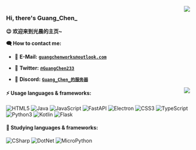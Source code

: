 <a href="#">
  <img align="right" src="https://github-readme-stats.vercel.app/api?username=GuangChen2333&count_private=true&show_icons=true&bg_color=FFFFFF" />
</a>

### Hi, there's Guang_Chen_ 

**😉 欢迎来到光晨的主页~**

**🗨 How to contact me:**

- 📧 **E-Mail:** [**`guangchenworks@outlook.com`**](mailto:guangchenwors@outlook.com)

- 🐤 **Twitter:** [**`@GuangChen233`**](https://twitter.com/GuangChen233)

- 💬 **Discord:** [**`Guang_Chen_的服务器`**](https://discord.gg/cGWNG6fFdP)

<a href="#">
  <img align="right" src="https://github-readme-stats.vercel.app/api/top-langs/?username=GuangChen2333&count_private=true&show_icons=true&bg_color=FFFFFF&layout=compact&langs_count=6" />
</a>

#### ⚡ Usage languages & frameworks:

![HTML5](https://img.shields.io/badge/HTML5-E34F26?logo=html5&style=flat-square&logoColor=white)
![Java](https://img.shields.io/badge/Java-orange?style=flat-square&logo=OpenJDK&logoColor=white)
![JavaScript](https://img.shields.io/badge/JavaScript-F7DF1E?logo=javascript&style=flat-square&logoColor=black)
![FastAPI](https://img.shields.io/badge/FastAPI-009688?style=flat-square&logo=FastAPI&logoColor=white)
![Electron](https://img.shields.io/badge/Electron-47848F?style=flat-square&logo=Electron&logoColor=white)
![CSS3](https://img.shields.io/badge/CSS3-1572B6?logo=CSS3&style=flat-square&logoColor=white)
![TypeScript](https://img.shields.io/badge/TypeScript-3178C6?style=flat-square&logo=TypeScript&logoColor=white)
![Python3](https://img.shields.io/badge/Python3-3776AB?logo=Python&style=flat-square&logoColor=white)
![Kotlin](https://img.shields.io/badge/Kotilin-7F52FF?style=flat-square&logo=kotlin&logoColor=white)
![Flask](https://img.shields.io/badge/Flask-black?style=flat-square&logo=Flask&logoColor=white)

#### 🔰 Studying languages & frameworks:
![CSharp](https://img.shields.io/badge/CSharp-239120?style=flat-square&logo=C%20Sharp&logoColor=white)
![DotNet](https://img.shields.io/badge/.NET%20Framework-512BD4?style=flat-square&logo=.NET&logoColor=white)
![MicroPython](https://img.shields.io/badge/MicroPython-2B2728?style=flat-square&logo=MicroPython&logoColor=white)

